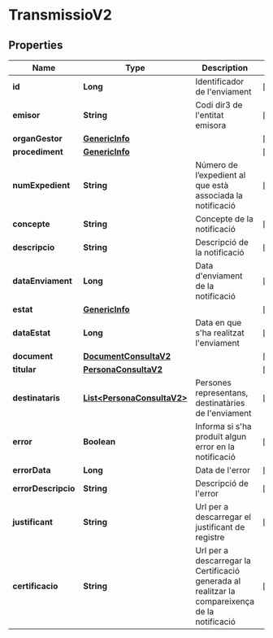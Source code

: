# TransmissioV2

## Properties
Name | Type | Description | Notes
------------ | ------------- | ------------- | -------------
**id** | **Long** | Identificador de l&#x27;enviament |  [optional]
**emisor** | **String** | Codi dir3 de l&#x27;entitat emisora |  [optional]
**organGestor** | [**GenericInfo**](GenericInfo.md) |  |  [optional]
**procediment** | [**GenericInfo**](GenericInfo.md) |  |  [optional]
**numExpedient** | **String** | Número de l’expedient al que està associada la notificació |  [optional]
**concepte** | **String** | Concepte de la notificació |  [optional]
**descripcio** | **String** | Descripció de la notificació |  [optional]
**dataEnviament** | **Long** | Data d&#x27;enviament de la notificació |  [optional]
**estat** | [**GenericInfo**](GenericInfo.md) |  |  [optional]
**dataEstat** | **Long** | Data en que s&#x27;ha realitzat l&#x27;enviament |  [optional]
**document** | [**DocumentConsultaV2**](DocumentConsultaV2.md) |  |  [optional]
**titular** | [**PersonaConsultaV2**](PersonaConsultaV2.md) |  |  [optional]
**destinataris** | [**List&lt;PersonaConsultaV2&gt;**](PersonaConsultaV2.md) | Persones representans, destinatàries de l&#x27;enviament |  [optional]
**error** | **Boolean** | Informa si s&#x27;ha produït algun error en la notificació |  [optional]
**errorData** | **Long** | Data de l&#x27;error |  [optional]
**errorDescripcio** | **String** | Descripció de l&#x27;error |  [optional]
**justificant** | **String** | Url per a descarregar el justificant de registre |  [optional]
**certificacio** | **String** | Url per a descarregar la Certificació generada al realitzar la compareixença de la notificació |  [optional]
